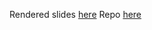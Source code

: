 Rendered slides [here](https://alison.netlify.com/uo-tidy-bakeoff/slides.html)
Repo [here](https://github.com/apreshill/talks/new/master/uo-tidy-bakeoff)
